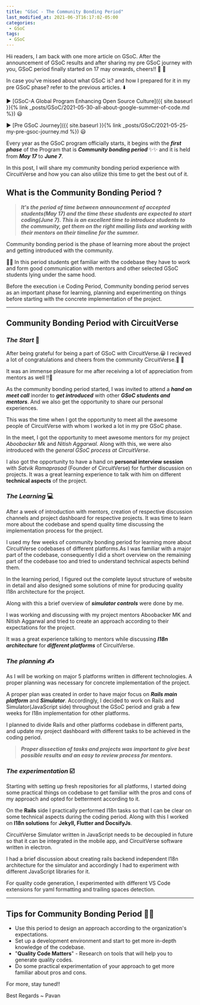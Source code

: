 ```yaml
---
title: "GSoC - The Community Bonding Period"
last_modified_at: 2021-06-3T16:17:02-05:00
categories:
 - GSoC
tags:
 - GSoC
---
```


Hii readers, I am back with one more article on GSoC. After the announcement of GSoC results and after sharing my pre GSoC journey with you, GSoC period finally started on 17 may onwards, cheers!! :tada: :tada:
 
In case you've missed about what GSoC is? and how I prepared for it in my pre GSoC phase? refer to the previous articles. ⬇️

:arrow_forward: [GSoC-A Global Program Enhancing Open Source Culture]({{ site.baseurl }}{% link _posts/GSoC/2021-05-30-all-about-google-summer-of-code.md %}) :smiley:

:arrow_forward: [Pre GSoC Journey]({{ site.baseurl }}{% link _posts/GSoC/2021-05-25-my-pre-gsoc-journey.md %}) :smiley:
 
 
Every year as the GSoC program officially starts, it begins with the _**first phase**_ of the Program that is _**Community bonding period**_ ✨✨ and it is held from _**May 17**_ to _**June 7**_.
 
In this post, I will share my community bonding period experience with CircuitVerse and how you can also utilize this time to get the best out of it.
 
## What is the Community Bonding Period ?
 
> _**It's the period of time between announcement of accepted students(May 17) and the time these students are expected to start coding(June 7). This is an excellent time to introduce students to the community, get them on the right mailing lists and working with their mentors on their timeline for the summer.**_
 
 
Community bonding period is the phase of learning more about the project and getting introduced with the community.
 
🧑‍🎓 In this period students get familiar with the codebase they have to work and form good communication with mentors and other selected GSoC students lying under the same hood.
 
Before the execution i.e Coding Period, Community bonding period serves as an important phase for learning, planning and experimenting on things before starting with the concrete implementation of the project.
 
 -------------------------------------------------------------------------------
 
## Community Bonding Period with CircuitVerse
 
### _The Start_ 🔰
 
After being grateful for being a part of GSoC with CircuitVerse.😀 I recieved a lot of congratulations and cheers from the community CircuitVerse.🤩 🎊 
 
It was an immense pleasure for me after receiving a lot of appreciation from mentors as well !!🤗
 
As the community bonding period started, I was invited to attend a  _**hand on meet call**_ inorder to _**get introduced**_ with other _**GSoC students and mentors**_. And we also get the opportunity to share our personal experiences.
 
This was the time when I got the opportunity to meet all the awesome people of CircuitVerse with whom I worked a lot in my pre GSoC phase.
 
In the meet, I got the opportunity to meet awesome mentors for my project *Aboobacker Mk* and *Nitish Aggarwal*. Along with this, we were also introduced with the *general GSoC process at CircuitVerse*.
 
I also got the opportunity to have a hand on **personal interview session** with *Satvik Ramaprasad* (Founder of CircuitVerse) for further discussion on projects. It was a great learning experience to talk with him on different **technical aspects** of the project.
 
### _The Learning_ 💻
 
After a week of introduction with mentors, creation of respective discussion channels and project dashboard for respective projects. It was time to learn more about the codebase and spend quality time discussing the implementation process for the project.
 
I used my few weeks of community bonding period for learning more about CircuitVerse codebases of different platforms.As I was familiar with a major part of the codebase, consequently I did a short overview on the remaining part of the codebase too and tried to understand technical aspects behind them.
 
In the learning period, I figured out the complete layout structure of website in detail and also designed some solutions of mine for producing quality I18n architecture for the project.
 
Along with this a brief overview of _**simulator controls**_ were done by me.
 
I was working and discussing with my project mentors Aboobacker MK and Nitish Aggarwal and tried to create an approach according to their expectations for the project.
 
It was a great experience talking to mentors while discussing _**I18n architecture**_ for _**different platforms**_ of CircuitVerse.
 
### _The planning_ ✍️ 
 
As I will be working on major 5 platforms written in different technologies. A proper planning was necessary for concrete implementation of the project.
 
A proper plan was created in order to have major focus on _**Rails main platform**_ and _**Simulator**_. Accordingly, I decided to work on Rails and Simulator(JavaScript side) throughout the GSoC period and grab a few weeks for I18n implementation for other platforms.
 
I planned to divide Rails and other platforms codebase in different parts, and update my project dashboard with different tasks to be achieved in the coding period.
 
> _**Proper dissection of tasks and projects was important to give best possible results and an easy to review process for mentors.**_ 
 
### _The experimentation_ ☑️ 
 
Starting with setting up fresh repositories for all platforms, I started doing some practical things on codebase to get familiar with the pros and cons of my approach and opted for betterment according to it.
 
On the **Rails** side I practically performed I18n tasks so that I can be clear on some technical aspects during the coding period. Along with this I worked on **I18n solutions** for **Jekyll, Flutter and DocsifyJs**.
 
CircuitVerse Simulator written in JavaScript needs to be decoupled in future so that it can be integrated in the mobile app, and CircuitVerse software written in electron.
 
I had a brief discussion about creating rails backend independent I18n architecture for the simulator and accordingly I had to experiment with different JavaScript libraries for it.
 
For quality code generation, I experimented with different VS Code extensions for yaml formatting and trailing spaces detection.

-------------------------------------------------------------------------------------------------------------------------------------
 
## Tips for Community Bonding Period 💁‍♂️
 
* Use this period to design an approach according to the organization's expectations.
* Set up a development environment and start to get more in-depth knowledge of the codebase.
* "**Quality Code Matters**" - Research on tools that will help you to generate quality codes.
* Do some practical experimentation of your approach to get more familiar about pros and cons.

For more, stay tuned!!

Best Regards ~ Pavan
